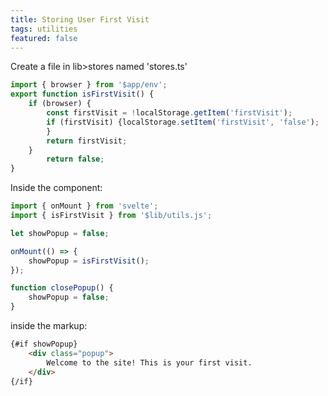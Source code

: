 ```yaml
---
title: Storing User First Visit
tags: utilities
featured: false
---
```


Create a file in lib>stores named 'stores.ts'

```js
import { browser } from '$app/env';
export function isFirstVisit() {
	if (browser) {
		const firstVisit = !localStorage.getItem('firstVisit');
		if (firstVisit) {localStorage.setItem('firstVisit', 'false');
		}	
		return firstVisit;
	}
		return false;
}
```

Inside the component:

```js
import { onMount } from 'svelte';
import { isFirstVisit } from '$lib/utils.js';

let showPopup = false;

onMount(() => {
	showPopup = isFirstVisit();
});

function closePopup() {
	showPopup = false;
}
```

inside the markup:

```html
{#if showPopup}
	<div class="popup">
		Welcome to the site! This is your first visit.
	</div>
{/if}
```

